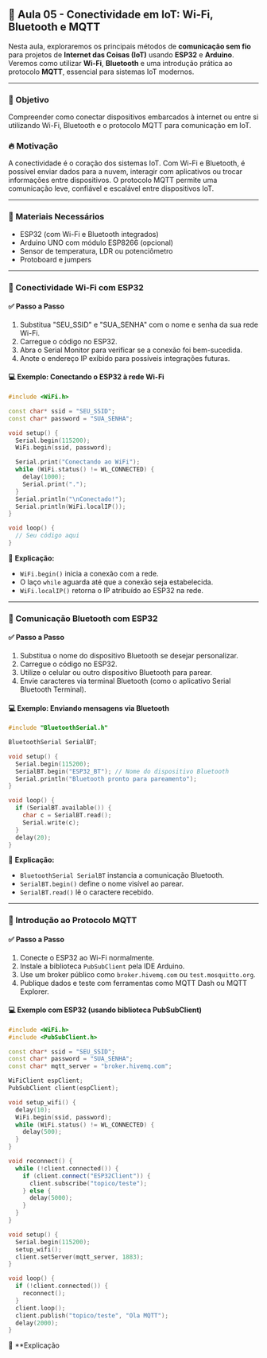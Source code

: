 ## 📘 Aula 05 - Conectividade em IoT: Wi-Fi, Bluetooth e MQTT

Nesta aula, exploraremos os principais métodos de **comunicação sem fio** para projetos de **Internet das Coisas (IoT)** usando **ESP32** e **Arduino**. Veremos como utilizar **Wi-Fi**, **Bluetooth** e uma introdução prática ao protocolo **MQTT**, essencial para sistemas IoT modernos.

---

### 🎯 Objetivo
Compreender como conectar dispositivos embarcados à internet ou entre si utilizando Wi-Fi, Bluetooth e o protocolo MQTT para comunicação em IoT.

### 🔥 Motivação
A conectividade é o coração dos sistemas IoT. Com Wi-Fi e Bluetooth, é possível enviar dados para a nuvem, interagir com aplicativos ou trocar informações entre dispositivos. O protocolo MQTT permite uma comunicação leve, confiável e escalável entre dispositivos IoT.

---

### 🔧 Materiais Necessários
- ESP32 (com Wi-Fi e Bluetooth integrados)
- Arduino UNO com módulo ESP8266 (opcional)
- Sensor de temperatura, LDR ou potenciômetro
- Protoboard e jumpers

---

### 📡 Conectividade Wi-Fi com ESP32

#### ✅ Passo a Passo
1. Substitua "SEU_SSID" e "SUA_SENHA" com o nome e senha da sua rede Wi-Fi.
2. Carregue o código no ESP32.
3. Abra o Serial Monitor para verificar se a conexão foi bem-sucedida.
4. Anote o endereço IP exibido para possíveis integrações futuras.

#### 💻 Exemplo: Conectando o ESP32 à rede Wi-Fi
```cpp
#include <WiFi.h>

const char* ssid = "SEU_SSID";
const char* password = "SUA_SENHA";

void setup() {
  Serial.begin(115200);
  WiFi.begin(ssid, password);

  Serial.print("Conectando ao WiFi");
  while (WiFi.status() != WL_CONNECTED) {
    delay(1000);
    Serial.print(".");
  }
  Serial.println("\nConectado!");
  Serial.println(WiFi.localIP());
}

void loop() {
  // Seu código aqui
}
```

📌 **Explicação:**
- `WiFi.begin()` inicia a conexão com a rede.
- O laço `while` aguarda até que a conexão seja estabelecida.
- `WiFi.localIP()` retorna o IP atribuído ao ESP32 na rede.

---

### 🔷 Comunicação Bluetooth com ESP32

#### ✅ Passo a Passo
1. Substitua o nome do dispositivo Bluetooth se desejar personalizar.
2. Carregue o código no ESP32.
3. Utilize o celular ou outro dispositivo Bluetooth para parear.
4. Envie caracteres via terminal Bluetooth (como o aplicativo Serial Bluetooth Terminal).

#### 💻 Exemplo: Enviando mensagens via Bluetooth
```cpp
#include "BluetoothSerial.h"

BluetoothSerial SerialBT;

void setup() {
  Serial.begin(115200);
  SerialBT.begin("ESP32_BT"); // Nome do dispositivo Bluetooth
  Serial.println("Bluetooth pronto para pareamento");
}

void loop() {
  if (SerialBT.available()) {
    char c = SerialBT.read();
    Serial.write(c);
  }
  delay(20);
}
```

📌 **Explicação:**
- `BluetoothSerial SerialBT` instancia a comunicação Bluetooth.
- `SerialBT.begin()` define o nome visível ao parear.
- `SerialBT.read()` lê o caractere recebido.

---

### 📡 Introdução ao Protocolo MQTT

#### ✅ Passo a Passo
1. Conecte o ESP32 ao Wi-Fi normalmente.
2. Instale a biblioteca `PubSubClient` pela IDE Arduino.
3. Use um broker público como `broker.hivemq.com` ou `test.mosquitto.org`.
4. Publique dados e teste com ferramentas como MQTT Dash ou MQTT Explorer.

#### 💻 Exemplo com ESP32 (usando biblioteca PubSubClient)
```cpp
#include <WiFi.h>
#include <PubSubClient.h>

const char* ssid = "SEU_SSID";
const char* password = "SUA_SENHA";
const char* mqtt_server = "broker.hivemq.com";

WiFiClient espClient;
PubSubClient client(espClient);

void setup_wifi() {
  delay(10);
  WiFi.begin(ssid, password);
  while (WiFi.status() != WL_CONNECTED) {
    delay(500);
  }
}

void reconnect() {
  while (!client.connected()) {
    if (client.connect("ESP32Client")) {
      client.subscribe("topico/teste");
    } else {
      delay(5000);
    }
  }
}

void setup() {
  Serial.begin(115200);
  setup_wifi();
  client.setServer(mqtt_server, 1883);
}

void loop() {
  if (!client.connected()) {
    reconnect();
  }
  client.loop();
  client.publish("topico/teste", "Ola MQTT");
  delay(2000);
}
```

📌 **Explicação
